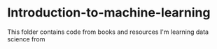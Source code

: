 # Introduction-to-machine-learning
This folder contains code from books and resources I'm learning data science from
